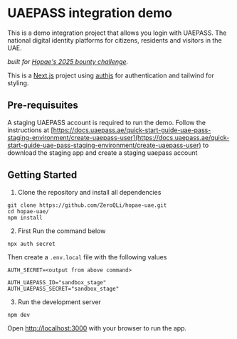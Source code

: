 # UAEPASS integration demo
This is a demo integration project that allows you login with UAEPASS. The national digital identity platforms for citizens, residents and visitors in the UAE.

*built for [Hopae's 2025 bounty challenge](https://www.hopae.com/bountychallenge2025).*

This is a [Next.js](https://nextjs.org) project using [authjs](https://authjs.dev/) for authentication and tailwind for styling.

## Pre-requisuites

A staging UAEPASS account is required to run the demo. 
Follow the instructions at [https://docs.uaepass.ae/quick-start-guide-uae-pass-staging-environment/create-uaepass-user](https://docs.uaepass.ae/quick-start-guide-uae-pass-staging-environment/create-uaepass-user)
to download the staging app and create a staging uaepass account

## Getting Started

1. Clone the repository and install all dependencies 
```
git clone https://github.com/ZeroQLi/hopae-uae.git
cd hopae-uae/
npm install
```
2. First Run the command below
```
npx auth secret
```
Then create a `.env.local` file with the following values
```
AUTH_SECRET=<output from above command>

AUTH_UAEPASS_ID="sandbox_stage"
AUTH_UAEPASS_SECRET="sandbox_stage"
```
3. Run the development server
```
npm dev
```

Open [http://localhost:3000](http://localhost:3000) with your browser to run the app.
